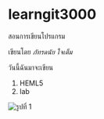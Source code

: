 # learngit3000
สอนการเขียนโปรแกรม

เขียนโดย *ภัทรดนัย ใจเต็ม*

วันนี้ฉันมาจะเขียน 
  1. HEML5
  2. lab

![รูปที่ 1](https://www.google.com/url?sa=i&url=https%3A%2F%2Fsimple.wikipedia.org%2Fwiki%2FUNIQLO&psig=AOvVaw30b2C7NupZ7M9PZhinDopk&ust=1687578860463000&source=images&cd=vfe&ved=0CA4QjRxqFwoTCJDdqKa_2P8CFQAAAAAdAAAAABAN)
